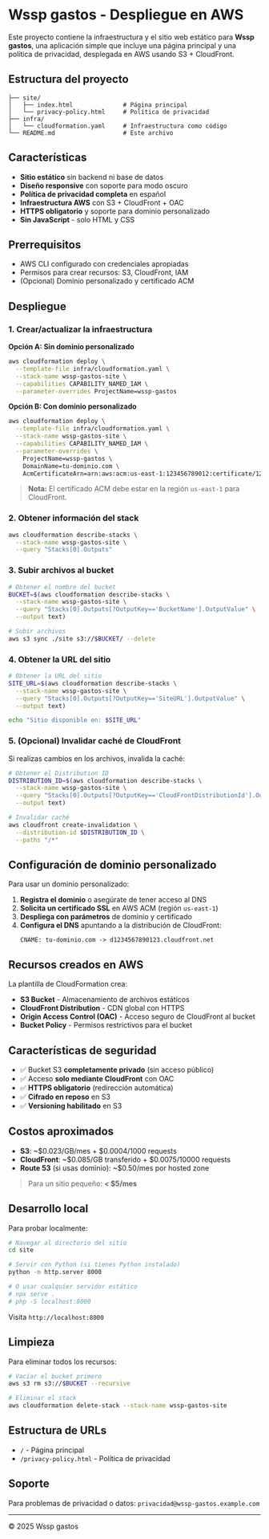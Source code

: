 # Wssp gastos - Despliegue en AWS

Este proyecto contiene la infraestructura y el sitio web estático para **Wssp gastos**, una aplicación simple que incluye una página principal y una política de privacidad, desplegada en AWS usando S3 + CloudFront.

## Estructura del proyecto

```
├── site/
│   ├── index.html              # Página principal
│   └── privacy-policy.html     # Política de privacidad
├── infra/
│   └── cloudformation.yaml     # Infraestructura como código
└── README.md                   # Este archivo
```

## Características

- **Sitio estático** sin backend ni base de datos
- **Diseño responsive** con soporte para modo oscuro
- **Política de privacidad completa** en español
- **Infraestructura AWS** con S3 + CloudFront + OAC
- **HTTPS obligatorio** y soporte para dominio personalizado
- **Sin JavaScript** - solo HTML y CSS

## Prerrequisitos

- AWS CLI configurado con credenciales apropiadas
- Permisos para crear recursos: S3, CloudFront, IAM
- (Opcional) Dominio personalizado y certificado ACM

## Despliegue

### 1. Crear/actualizar la infraestructura

**Opción A: Sin dominio personalizado**
```bash
aws cloudformation deploy \
  --template-file infra/cloudformation.yaml \
  --stack-name wssp-gastos-site \
  --capabilities CAPABILITY_NAMED_IAM \
  --parameter-overrides ProjectName=wssp-gastos
```

**Opción B: Con dominio personalizado**
```bash
aws cloudformation deploy \
  --template-file infra/cloudformation.yaml \
  --stack-name wssp-gastos-site \
  --capabilities CAPABILITY_NAMED_IAM \
  --parameter-overrides \
    ProjectName=wssp-gastos \
    DomainName=tu-dominio.com \
    AcmCertificateArn=arn:aws:acm:us-east-1:123456789012:certificate/12345678-1234-1234-1234-123456789012
```

> **Nota:** El certificado ACM debe estar en la región `us-east-1` para CloudFront.

### 2. Obtener información del stack

```bash
aws cloudformation describe-stacks \
  --stack-name wssp-gastos-site \
  --query "Stacks[0].Outputs"
```

### 3. Subir archivos al bucket

```bash
# Obtener el nombre del bucket
BUCKET=$(aws cloudformation describe-stacks \
  --stack-name wssp-gastos-site \
  --query "Stacks[0].Outputs[?OutputKey=='BucketName'].OutputValue" \
  --output text)

# Subir archivos
aws s3 sync ./site s3://$BUCKET/ --delete
```

### 4. Obtener la URL del sitio

```bash
# Obtener la URL del sitio
SITE_URL=$(aws cloudformation describe-stacks \
  --stack-name wssp-gastos-site \
  --query "Stacks[0].Outputs[?OutputKey=='SiteURL'].OutputValue" \
  --output text)

echo "Sitio disponible en: $SITE_URL"
```

### 5. (Opcional) Invalidar caché de CloudFront

Si realizas cambios en los archivos, invalida la caché:

```bash
# Obtener el Distribution ID
DISTRIBUTION_ID=$(aws cloudformation describe-stacks \
  --stack-name wssp-gastos-site \
  --query "Stacks[0].Outputs[?OutputKey=='CloudFrontDistributionId'].OutputValue" \
  --output text)

# Invalidar caché
aws cloudfront create-invalidation \
  --distribution-id $DISTRIBUTION_ID \
  --paths "/*"
```

## Configuración de dominio personalizado

Para usar un dominio personalizado:

1. **Registra el dominio** o asegúrate de tener acceso al DNS
2. **Solicita un certificado SSL** en AWS ACM (región `us-east-1`)
3. **Despliega con parámetros** de dominio y certificado
4. **Configura el DNS** apuntando a la distribución de CloudFront:
   ```
   CNAME: tu-dominio.com -> d1234567890123.cloudfront.net
   ```

## Recursos creados en AWS

La plantilla de CloudFormation crea:

- **S3 Bucket** - Almacenamiento de archivos estáticos
- **CloudFront Distribution** - CDN global con HTTPS
- **Origin Access Control (OAC)** - Acceso seguro de CloudFront al bucket
- **Bucket Policy** - Permisos restrictivos para el bucket

## Características de seguridad

- ✅ Bucket S3 **completamente privado** (sin acceso público)
- ✅ Acceso **solo mediante CloudFront** con OAC
- ✅ **HTTPS obligatorio** (redirección automática)
- ✅ **Cifrado en reposo** en S3
- ✅ **Versioning habilitado** en S3

## Costos aproximados

- **S3**: ~$0.023/GB/mes + $0.0004/1000 requests
- **CloudFront**: ~$0.085/GB transferido + $0.0075/10000 requests
- **Route 53** (si usas dominio): ~$0.50/mes por hosted zone

> Para un sitio pequeño: **< $5/mes**

## Desarrollo local

Para probar localmente:

```bash
# Navegar al directorio del sitio
cd site

# Servir con Python (si tienes Python instalado)
python -m http.server 8000

# O usar cualquier servidor estático
# npx serve .
# php -S localhost:8000
```

Visita `http://localhost:8000`

## Limpieza

Para eliminar todos los recursos:

```bash
# Vaciar el bucket primero
aws s3 rm s3://$BUCKET --recursive

# Eliminar el stack
aws cloudformation delete-stack --stack-name wssp-gastos-site
```

## Estructura de URLs

- `/` - Página principal
- `/privacy-policy.html` - Política de privacidad

## Soporte

Para problemas de privacidad o datos: `privacidad@wssp-gastos.example.com`

---

© 2025 Wssp gastos
